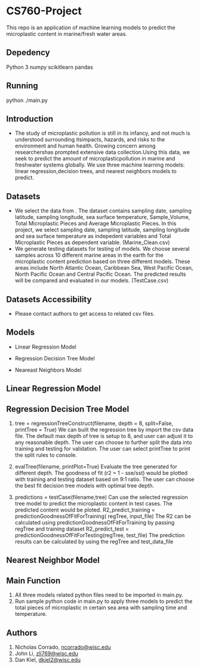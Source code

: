 # CS760-Project

This repo is an application of machine learning models to predict the microplastic content in marine/fresh water areas.

## Depedency

Python 3
numpy
scikitlearn
pandas

## Running

python ./main.py

## Introduction

- The study of microplastic pollution is still in its infancy, and not much is understood surrounding itsimpacts, hazards, and risks to the environment and human health. Growing concern among researchershas prompted extensive data collection.Using this data, we seek to predict the amount of microplasticpollution in marine and freshwater systems globally. We use three machine learning models: linear regression,decision trees, and nearest neighbors models to predict.

## Datasets

- We select the data from . The dataset contains sampling date, sampling latitude, sampling longitude, sea surface temperature, Sample_Volume, Total Microplastic Pieces and Average Microplastic Pieces. In this project, we select sampling date, sampling latitude, sampling longitude and sea surface temperature as indepedent variables and Total Microplastic Pieces as dependent variable. (Marine_Clean.csv)
- We generate testing datasets for testing of models. We choose several samples across 10 different marine areas in the earth for the microplastic content prediction based on three different models. These areas include North Atlantic Ocean, Caribbean Sea, West Pacific Ocean, North Pacific Ocean and Central Pacific Ocean. The predicted results will be compared and evaluated in our models. (TestCase.csv)

## Datasets Accessibility

- Please contact authors to get access to related csv files.

## Models

- Linear Regression Model

- Regression Decision Tree Model

- Neareast Neighbors Model

## Linear Regression Model

## Regression Decision Tree Model

1. tree = regressionTreeConstruct(filename, depth = 8, split=False, printTree = True)
   We can built the regression tree by import the csv data file.
   The default max depth of tree is setup to 8, and user can adjust it to any reasonable depth.
   The user can choose to further split the data into training and testing for validation.
   The user can select printTree to print the split rules to console.

2. evalTree(filename, printPlot=True)
   Evaluate the tree generated for different depth.
   The goodness of fit (r2 = 1 - sse/sst) would be plotted with training and testing dataset based on 9:1 ratio.
   The user can choose the best fit decision tree models with optimal tree depth.

3. predictions = testCase(filename,tree)
   Can use the selected regression tree model to predict the microplastic content in test cases.
   The predicted content would be ploted.
   R2_predict_training = predictionGoodnessOfFitForTraining(
   regTree, input_file)
   The R2 can be calculated using predictionGoodnessOfFitForTraining by passing regTree and training dataset
   R2_predict_test = predictionGoodnessOfFitForTesting(regTree, test_file)
   The prediction results can be calculated by using the regTree and test_data_file

## Nearest Neighbor Model

## Main Function

1. All three models related python files need to be imported in main.py.
2. Run sample python code in main.py to apply three models to predict the total pieces of microplastic in certain sea area with sampling time and temperature.

## Authors

1. Nicholas Corrado, ncorrado@wisc.edu
2. John Li, zli769@wisc.edu
3. Dan Kiel, dkiel2@wisc.edu
